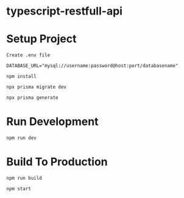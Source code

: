 # typescript-restfull-api

# Setup Project

```
Create .env file
```

```
DATABASE_URL="mysql://username:password@host:port/databasename"
```

```shell
npm install
```

```shell
npx prisma migrate dev
```

```shell
npx prisma generate
```

# Run Development

```shell
npm run dev
```

# Build To Production

```shell
npm run build
```

```shell
npm start
```
